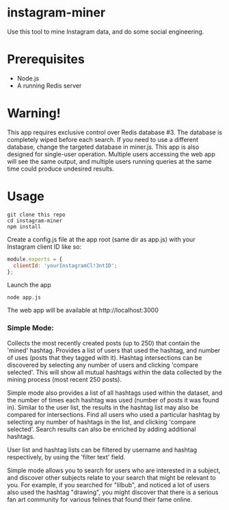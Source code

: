 # instagram-miner
Use this tool to mine Instagram data, and do some social engineering.  

Prerequisites
============

  * Node.js
  * A running Redis server

Warning!
============
This app requires exclusive control over Redis database #3.  The database is completely wiped before each search.  If you need to use a different database, change the targeted database in miner.js.   This app is also designed for single-user operation.  Multiple users accessing the web app will see the same output, and multiple users running queries at the same time could produce undesired results.  

Usage
============

```
git clone this repo
cd instagram-miner
npm install
```

Create a config.js file at the app root (same dir as app.js) with your Instagram client ID like so:
```javascript
module.exports = {
  clientId: 'yourInstagramCl!3nt1D';
};
```

Launch the app
```
node app.js
```

The web app will be available at http://localhost:3000

### Simple Mode:
Collects the most recently created posts (up to 250) that contain the 'mined' hashtag.  Provides a list of users that used the hashtag, and number of uses (posts that they tagged with it).  Hashtag intersections can be discovered by selecting any number of users and clicking 'compare selected'.  This will show all mutual hashtags within the data collected by the mining process (most recent 250 posts).  

Simple mode also provides a list of all hashtags used within the dataset, and the number of times each hashtag was used (number of posts it was found in).  Similar to the user list, the results in the hashtag list may also be compared for intersections.  Find all users who used a particular hashtag by selecting any number of hashtags in the list, and clicking 'compare selected'.  Search results can also be enriched by adding additional hashtags.

User list and hashtag lists can be filtered by username and hashtag respectively, by using the 'filter text' field.

Simple mode allows you to search for users who are interested in a subject, and discover other subjects relate to your search that might be relevant to you.  For example, if you searched for "lilbub", and noticed a lot of users also used the hashtag "drawing", you might discover that there is a serious fan art community for various felines that found their fame online. 
